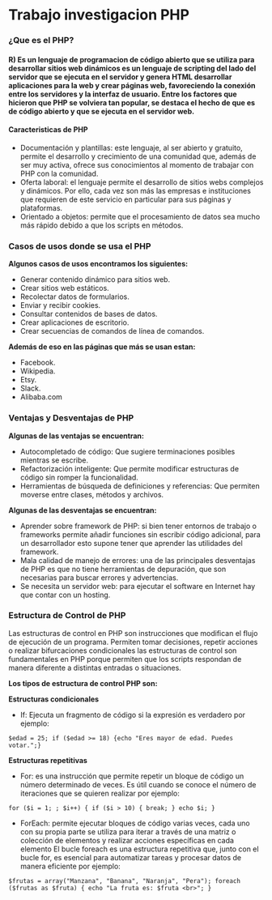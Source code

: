 # Trabajo investigacion PHP

### ¿Que es el PHP? ###
#### R) Es un lenguaje de programacion de código abierto que se utiliza para desarrollar sitios web dinámicos es un lenguaje de scripting del lado del servidor que se ejecuta en el servidor y genera HTML desarrollar aplicaciones para la web y crear páginas web, favoreciendo la conexión entre los servidores y la interfaz de usuario. Entre los factores que hicieron que PHP se volviera tan popular, se destaca el hecho de que es de código abierto y que se ejecuta en el servidor web.
#### Caracteristicas de PHP
- Documentación y plantillas: este lenguaje, al ser abierto y gratuito, permite el desarrollo y crecimiento de una comunidad que, además de ser muy activa, ofrece sus conocimientos al momento de trabajar con PHP con la comunidad.
- Oferta laboral: el lenguaje permite el desarrollo de sitios webs complejos y dinámicos. Por ello, cada vez son más las empresas e instituciones que requieren de este servicio en particular para sus páginas y plataformas.
- Orientado a objetos: permite que el procesamiento de datos sea mucho más rápido debido a que los scripts en métodos.

### Casos de usos donde se usa el PHP

 **Algunos casos de usos encontramos los siguientes:**

 - Generar contenido dinámico para sitios web.
 - Crear sitios web estáticos.
 - Recolectar datos de formularios.
 - Enviar y recibir cookies.
 - Consultar contenidos de bases de datos.
 - Crear aplicaciones de escritorio.
 - Crear secuencias de comandos de línea de comandos.
 
 **Además de eso en las páginas que más se usan estan:**
 - Facebook.
 - Wikipedia. 
 - Etsy.
 - Slack.
 - Alibaba.com

 ### Ventajas y Desventajas de PHP
**Algunas de las ventajas se encuentran:**
 - Autocompletado de código: Que sugiere terminaciones posibles mientras se escribe.
 - Refactorización inteligente: Que permite modificar estructuras de código sin romper la funcionalidad.
 - Herramientas de búsqueda de definiciones y referencias: Que permiten moverse entre clases, métodos y archivos.

**Algunas de las desventajas se encuentran:**
 - Aprender sobre framework de PHP: si bien tener entornos de trabajo o frameworks permite añadir funciones sin escribir código adicional, para un desarrollador esto supone tener que aprender las utilidades del framework.
 - Mala calidad de manejo de errores: una de las principales desventajas de PHP es que no tiene herramientas de depuración, que son necesarias para buscar errores y advertencias.
 - Se necesita un servidor web: para ejecutar el software en Internet hay que contar con un hosting.

### Estructura de Control de PHP
Las estructuras de control en PHP son instrucciones que modifican el flujo de ejecución de un programa. Permiten tomar decisiones, repetir acciones o realizar bifurcaciones condicionales
las estructuras de control son fundamentales en PHP porque permiten que los scripts respondan de manera diferente a distintas entradas o situaciones. 

**Los tipos de estructura de control PHP son:**

 **Estructuras condicionales** 
+ If: Ejecuta un fragmento de código si la expresión es verdadero por ejemplo:

`$edad = 25; if ($edad >= 18) {echo "Eres mayor de edad. Puedes votar.";}`

 **Estructuras repetitivas**
 + For: es una instrucción que permite repetir un bloque de código un número determinado de veces. Es útil cuando se conoce el número de iteraciones que se quieren realizar por ejemplo:

`for ($i = 1; ; $i++) {
if ($i > 10) {
break;
}
echo $i;
}`

 + ForEach: permite ejecutar bloques de código varias veces, cada uno con su propia parte se utiliza para iterar a través de una matriz o colección de elementos y realizar acciones específicas en cada elemento
   El bucle foreach es una estructura repetitiva que, junto con el bucle for, es esencial para automatizar tareas y procesar datos de manera eficiente por ejemplo:

`$frutas = array("Manzana", "Banana", "Naranja", "Pera");
foreach ($frutas as $fruta) {
echo "La fruta es: $fruta <br>";
}`

